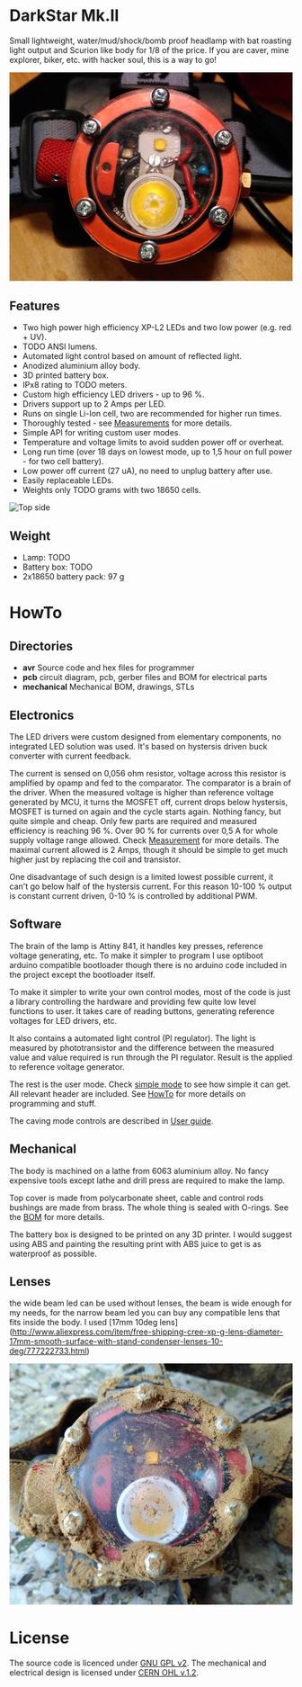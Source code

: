 DarkStar Mk.II
==============

Small lightweight, water/mud/shock/bomb proof headlamp with bat roasting
light output and Scurion like body for 1/8 of the price. If you are caver,
mine explorer, biker, etc. with hacker soul, this is a way to go!

![Top side](./images/lamp.jpg)

Features
--------
* Two high power high efficiency XP-L2 LEDs and two low power (e.g. red + UV).
* TODO ANSI lumens.
* Automated light control based on amount of reflected light.
* Anodized aluminium alloy body.
* 3D printed battery box.
* IPx8 rating to TODO meters.
* Custom high efficiency LED drivers - up to 96 %.
* Drivers support up to 2 Amps per LED.
* Runs on single Li-Ion cell, two are recommended for higher run times.
* Thoroughly tested - see [Measurements](./Measurements.md) for more details.
* Simple API for writing custom user modes.
* Temperature and voltage limits to avoid sudden power off or overheat.
* Long run time (over 18 days on lowest mode, up to 1,5 hour on full power - for two cell battery).
* Low power off current (27 uA), no need to unplug battery after use.
* Easily replaceable LEDs.
* Weights only TODO grams with two 18650 cells.

![Top side](./images/dive.jpg)

Weight
------
* Lamp: TODO
* Battery box: TODO
* 2x18650 battery pack: 97 g

HowTo
=====
Directories
-----------
* **avr** Source code and hex files for programmer
* **pcb** circuit diagram, pcb, gerber files and BOM for electrical parts
* **mechanical** Mechanical BOM, drawings, STLs

Electronics
-----------

The LED drivers were custom designed from elementary components, no integrated
LED solution was used. It's based on hystersis driven buck converter with current
feedback.

The current is sensed on 0,056 ohm resistor, voltage across this resistor is
amplified by opamp and fed to the comparator. The comparator is a brain of the
driver. When the measured voltage is higher than reference voltage generated by
MCU, it turns the MOSFET off, current drops below hystersis, MOSFET is turned on
again and the cycle starts again. Nothing fancy, but quite simple and cheap.
Only few parts are required and measured efficiency is reaching 96 %. Over 90 \% for
currents over 0,5 A for whole supply voltage range allowed.
Check [Measurement](./Measurements.md) for more details.
The maximal current allowed is 2 Amps, though it should be simple to get much higher
just by replacing the coil and transistor.


One disadvantage of such design is a limited lowest possible current, it can't go
below half of the hystersis current. For this reason 10-100 % output is constant
current driven, 0-10 % is controlled by additional PWM.

Software
--------

The brain of the lamp is Attiny 841, it handles key presses, reference voltage
generating, etc. To make it simpler to program I use optiboot arduino compatible
bootloader though there is no arduino code included in the project except
the bootloader itself.

To make it simpler to write your own control modes, most of the code is just a library
controlling the hardware and providing few quite low level functions to user. It
takes care of reading buttons, generating reference voltages for LED drivers, etc.

It also contains a automated light control (PI regulator). The light is measured
by phototransistor and the difference between the measured value and value
required is run through the PI regulator. Result is the applied to reference
voltage generator.

The rest is the user mode. Check [simple mode](./avr/src/modes/simple.c) to see
how simple it can get. All relevant header are included. See [HowTo](./HowTo.md)
for more details on programming and stuff.

The caving mode controls are described in [User guide](./User_guide.md).


Mechanical
----------
The body is machined on a lathe from 6063 aluminium alloy. No fancy expensive
tools except lathe and drill press are required to make the lamp.

Top cover is made from polycarbonate sheet, cable and control rods bushings are
made from brass. The whole thing is sealed with O-rings. See the [BOM](./mechanical/BOM.md)
for more details.

The battery box is designed to be printed on any 3D printer. I would suggest
using ABS and painting the resulting print with ABS juice to get is as
waterproof as possible.

Lenses
------
the wide beam led can be used without lenses, the beam is wide enough for my
needs, for the narrow beam led you can buy any compatible lens that fits inside
the body. I used [17mm 10deg lens]
(http://www.aliexpress.com/item/free-shipping-cree-xp-g-lens-diameter-17mm-smooth-surface-with-stand-condenser-lenses-10-deg/777222733.html)



![Top side](./images/cave.jpg)

License
=======

The source code is licenced under [GNU GPL v2](./avr/LICENSE). The mechanical and
electrical design is licensed under [CERN OHL v.1.2](LICENSE).
